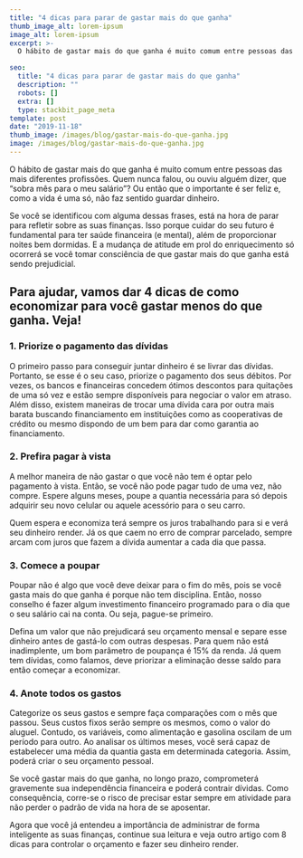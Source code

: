 ```yaml
---
title: "4 dicas para parar de gastar mais do que ganha"
thumb_image_alt: lorem-ipsum
image_alt: lorem-ipsum
excerpt: >-
  O hábito de gastar mais do que ganha é muito comum entre pessoas das mais diferentes profissões. Quem nunca falou, ou ouviu alguém dizer, que “sobra mês para o meu salário”? Ou então que o importante é ser feliz e, como a vida é uma só, não faz sentido guardar dinheiro.

seo:
  title: "4 dicas para parar de gastar mais do que ganha"
  description: ""
  robots: []
  extra: []
  type: stackbit_page_meta
template: post
date: "2019-11-18"
thumb_image: /images/blog/gastar-mais-do-que-ganha.jpg
image: /images/blog/gastar-mais-do-que-ganha.jpg
---
```


O hábito de gastar mais do que ganha é muito comum entre pessoas das mais diferentes profissões. Quem nunca falou, ou ouviu alguém dizer, que “sobra mês para o meu salário”? Ou então que o importante é ser feliz e, como a vida é uma só, não faz sentido guardar dinheiro.

Se você se identificou com alguma dessas frases, está na hora de parar para refletir sobre as suas finanças. Isso porque cuidar do seu futuro é fundamental para ter saúde financeira (e mental), além de proporcionar noites bem dormidas. E a mudança de atitude em prol do enriquecimento só ocorrerá se você tomar consciência de que gastar mais do que ganha está sendo prejudicial.

## Para ajudar, vamos dar 4 dicas de como economizar para você gastar menos do que ganha. Veja!

### 1. Priorize o pagamento das dívidas

O primeiro passo para conseguir juntar dinheiro é se livrar das dívidas. Portanto, se esse é o seu caso, priorize o pagamento dos seus débitos. Por vezes, os bancos e financeiras concedem ótimos descontos para quitações de uma só vez e estão sempre disponíveis para negociar o valor em atraso. Além disso, existem maneiras de trocar uma dívida cara por outra mais barata buscando financiamento em instituições como as cooperativas de crédito ou mesmo dispondo de um bem para dar como garantia ao financiamento.

### 2. Prefira pagar à vista

A melhor maneira de não gastar o que você não tem é optar pelo pagamento à vista. Então, se você não pode pagar tudo de uma vez, não compre. Espere alguns meses, poupe a quantia necessária para só depois adquirir seu novo celular ou aquele acessório para o seu carro.

Quem espera e economiza terá sempre os juros trabalhando para si e verá seu dinheiro render. Já os que caem no erro de comprar parcelado, sempre arcam com juros que fazem a dívida aumentar a cada dia que passa.

### 3. Comece a poupar

Poupar não é algo que você deve deixar para o fim do mês, pois se você gasta mais do que ganha é porque não tem disciplina. Então, nosso conselho é fazer algum investimento financeiro programado para o dia que o seu salário cai na conta. Ou seja, pague-se primeiro.

Defina um valor que não prejudicará seu orçamento mensal e separe esse dinheiro antes de gastá-lo com outras despesas. Para quem não está inadimplente, um bom parâmetro de poupança é 15% da renda. Já quem tem dívidas, como falamos, deve priorizar a eliminação desse saldo para então começar a economizar.

### 4. Anote todos os gastos

Categorize os seus gastos e sempre faça comparações com o mês que passou. Seus custos fixos serão sempre os mesmos, como o valor do aluguel. Contudo, os variáveis, como alimentação e gasolina oscilam de um período para outro. Ao analisar os últimos meses, você será capaz de estabelecer uma média da quantia gasta em determinada categoria. Assim, poderá criar o seu orçamento pessoal.

Se você gastar mais do que ganha, no longo prazo, comprometerá gravemente sua independência financeira e poderá contrair dívidas. Como consequência, corre-se o risco de precisar estar sempre em atividade para não perder o padrão de vida na hora de se aposentar.

Agora que você já entendeu a importância de administrar de forma inteligente as suas finanças, continue sua leitura e veja outro artigo com 8 dicas para controlar o orçamento e fazer seu dinheiro render.
